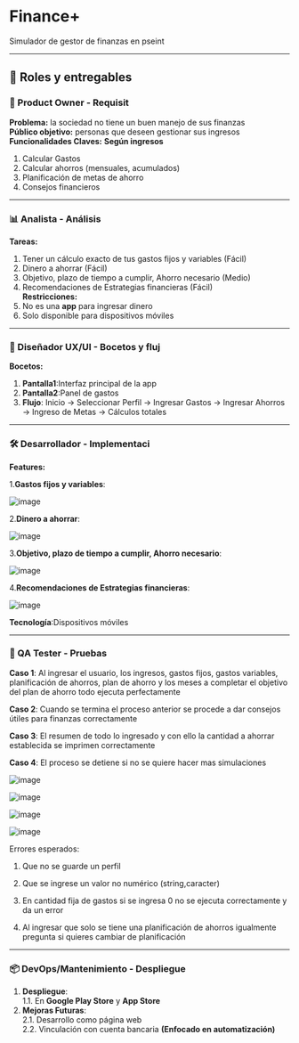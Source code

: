 # Finance+
Simulador de gestor de finanzas en pseint

---
## 🔀 Roles y entregables

### 👥 Product Owner - Requisit
  **Problema:** la sociedad no tiene un buen manejo de sus finanzas  
  **Público objetivo:** personas que deseen gestionar sus ingresos  
	**Funcionalidades Claves:**
 	**Según ingresos**  
1. Calcular Gastos
2. Calcular ahorros (mensuales, acumulados)  
3. Planificación de metas de ahorro  
4. Consejos financieros  

---
### 📊 Analista - Análisis
**Tareas:**
1. Tener un cálculo exacto de tus gastos fijos y variables (Fácil)  
2. Dinero a ahorrar (Fácil)  
3. Objetivo, plazo de tiempo a cumplir, Ahorro necesario (Medio)  
4. Recomendaciones de Estrategias financieras (Fácil)  
**Restricciones:**
1. No es una **app** para ingresar dinero  
2. Solo disponible para dispositivos móviles  

---

### 🎨 Diseñador UX/UI - Bocetos y fluj
**Bocetos:**
1. **Pantalla1**:Interfaz principal de la app
2. **Pantalla2**:Panel de gastos
3. **Flujo**: Inicio → Seleccionar Perfil → Ingresar Gastos → Ingresar Ahorros → Ingreso de Metas → Cálculos totales  

---
### 🛠️ Desarrollador - Implementaci
**Features:**

1.**Gastos fijos y variables**:

![image](https://github.com/user-attachments/assets/e4a28ee0-8b89-45f2-8e1a-08353f95e9df)

2.**Dinero a ahorrar**:

![image](https://github.com/user-attachments/assets/719edd5b-59e2-405e-833f-27a6e5f0e985)

3.**Objetivo, plazo de tiempo a cumplir, Ahorro necesario**:

![image](https://github.com/user-attachments/assets/5907bce8-bcc7-4c53-b7c1-ca108ea701e0)

4.**Recomendaciones de Estrategias financieras**:

![image](https://github.com/user-attachments/assets/53d985bc-90df-4f1b-897d-6175745c98b6)

**Tecnología**:Dispositivos móviles  

---

### 🔧 QA Tester - Pruebas
**Caso 1**: Al ingresar el usuario, los ingresos, gastos fijos, gastos variables, planificación de ahorros, plan de ahorro y los meses a completar el objetivo del plan de ahorro todo ejecuta perfectamente 



**Caso 2**: Cuando se termina el proceso anterior se procede a dar consejos útiles para finanzas correctamente 



**Caso 3**: El resumen de todo lo ingresado y con ello la cantidad a ahorrar establecida se imprimen correctamente 



**Caso 4**: El proceso se detiene si no se quiere hacer mas simulaciones


![image](https://github.com/user-attachments/assets/24c99181-f7f6-43f6-bf95-d5062bf082bc)


![image](https://github.com/user-attachments/assets/876b5fd9-6f0a-405d-bc85-86913d9d21a5)


![image](https://github.com/user-attachments/assets/c64884d0-048b-45a3-94a6-fa4f50b16f45)


![image](https://github.com/user-attachments/assets/e99905fa-45e4-41b0-a0a6-9e24ba472390)


Errores esperados:

1. Que no se guarde un perfil

2. Que se ingrese un valor no numérico (string,caracter)

3. En cantidad fija de gastos si se ingresa 0 no se ejecuta correctamente y da un error

4. Al ingresar que solo se tiene una planificación de ahorros igualmente pregunta si quieres cambiar de planificación

---

### 📦 DevOps/Mantenimiento - Despliegue
1. **Despliegue**:  
   1.1. En **Google Play Store** y **App Store**  
2. **Mejoras Futuras**:  
   2.1. Desarrollo como página web  
   2.2. Vinculación con cuenta bancaria **(Enfocado en automatización)**  
